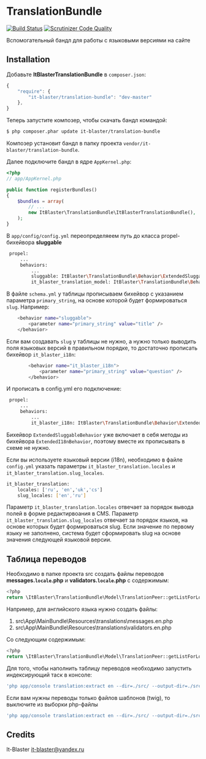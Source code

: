 TranslationBundle
====================

[![Build Status](https://scrutinizer-ci.com/g/it-blaster/translation-bundle/badges/build.png?b=master)](https://scrutinizer-ci.com/g/it-blaster/translation-bundle/build-status/master) [![Scrutinizer Code Quality](https://scrutinizer-ci.com/g/it-blaster/translation-bundle/badges/quality-score.png?b=master)](https://scrutinizer-ci.com/g/it-blaster/translation-bundle/?branch=master)

Вспомогательный бандл для работы с языковыми версиями на сайте

Installation
------------

Добавьте <b>ItBlasterTranslationBundle</b> в `composer.json`:

```js
{
    "require": {
        "it-blaster/translation-bundle": "dev-master"
	},
}
```

Теперь запустите композер, чтобы скачать бандл командой:

``` bash
$ php composer.phar update it-blaster/translation-bundle
```

Композер установит бандл в папку проекта `vendor/it-blaster/translation-bundle`.

Далее подключите бандл в ядре `AppKernel.php`:

``` php
<?php
// app/AppKernel.php

public function registerBundles()
{
    $bundles = array(
        // ...
        new ItBlaster\TranslationBundle\ItBlasterTranslationBundle(),
    );
}
```

В `app/config/config.yml` переопределяеем путь до класса propel-бихейвора <b>sluggable</b>

``` bash
 propel:
     ...
     behaviors:
         ...
         sluggable: ItBlaster\TranslationBundle\Behavior\ExtendedSluggableBehavior
         it_blaster_translation_model: ItBlaster\TranslationBundle\Behavior\TranslationModelBehavior
```

В файле `schema.yml` у таблицы прописываем бихейвор с указанием параметра `primary_string`, на основе которой будет формироваться `slug`. Например:
``` bash
    <behavior name="sluggable">
        <parameter name="primary_string" value="title" />
    </behavior>
```

Если вам создавать `slug` у таблицы не нужно, а нужно только выводить поля языковых версий в правильном порядке, то достаточно прописать бихейвор `it_blaster_i18n`:
``` bash
        <behavior name="it_blaster_i18n">
            <parameter name="primary_string" value="question" />
        </behavior>
```

И прописать в config.yml его подключение:
``` bash
 propel:
     ...
     behaviors:
         ...
         it_blaster_i18n: ItBlaster\TranslationBundle\Behavior\ExtendedI18nBehavior
```

Бихейвор `ExtendedSluggableBehavior` уже включает в себя методы из бихейвора `ExtendedI18nBehavior`, поэтому вместе их прописывать в схеме не нужно.

Если вы используете языковый версии (i18n), необходимо в файле `config.yml` указать параметры `it_blaster_translation.locales` и `it_blaster_translation.slug_locales`.
``` bash
it_blaster_translation:
    locales: ['ru', 'en','uk','cs']
    slug_locales: ['en','ru']
```
Параметр `it_blaster_translation.locales` отвечает за порядок вывода полей в форме редактирвоания в CMS.
Параметр `it_blaster_translation.slug_locales` отвечает за порядок языков, на основе которых будет формироваться slug. Если значение по первому языку не заполнено, система будет сформировать slug на основе значения следующей языковой версии.

Таблица переводов
-------
Необходимо в папке проекта src создать файлы переводов <b>messages.`locale`.php</b> и <b>validators.`locale`.php</b> с содержимым:
``` bash
<?php
return \ItBlaster\TranslationBundle\Model\TranslationPeer::getListForLocale("LOCALE");
```

Например, для английского языка нужно создать файлы:
1. src\App\MainBundle\Resources\translations\messages.en.php
2. src\App\MainBundle\Resources\translations\validators.en.php

Со следующим содержимым:
``` bash
<?php
return \ItBlaster\TranslationBundle\Model\TranslationPeer::getListForLocale("en");
```

Для того, чтобы наполнить таблицу переводов необходимо запустить индексирующий таск в консоле:
``` bash
'php app/console translation:extract en --dir=./src/ --output-dir=./src/App/MainBundle/Resources/translations/ --output-format="php"'
```

Если вам нужны переводы только файлов шаблонов (twig), то выключите из выборки php-файлы
``` bash
'php app/console translation:extract en --dir=./src/ --output-dir=./src/App/MainBundle/Resources/translations/ --exclude-name="*.php" --output-format="php"'
```

Credits
-------

It-Blaster <it-blaster@yandex.ru>